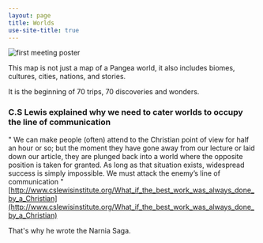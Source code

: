 ```yaml
---
layout: page
title: Worlds
use-site-title: true
---
```

![first meeting poster](../../img/TerraMia.png)

This map is not just a map of a Pangea world, it also includes biomes, cultures, cities, nations, and stories.

It is the beginning of 70 trips, 70 discoveries and wonders.

### C.S Lewis explained why we need to cater worlds to occupy the line of communication
" We can make people (often) attend to the Christian point of view for half an hour or so; but the moment they have gone away from our lecture or laid down our article, they are plunged back into a world where the opposite position is taken for granted. 
As long as that situation exists, widespread success is simply impossible. 
We must attack the enemy’s line of communication "
[http://www.cslewisinstitute.org/What_if_the_best_work_was_always_done_by_a_Christian](http://www.cslewisinstitute.org/What_if_the_best_work_was_always_done_by_a_Christian)

That's why he wrote the Narnia Saga.
